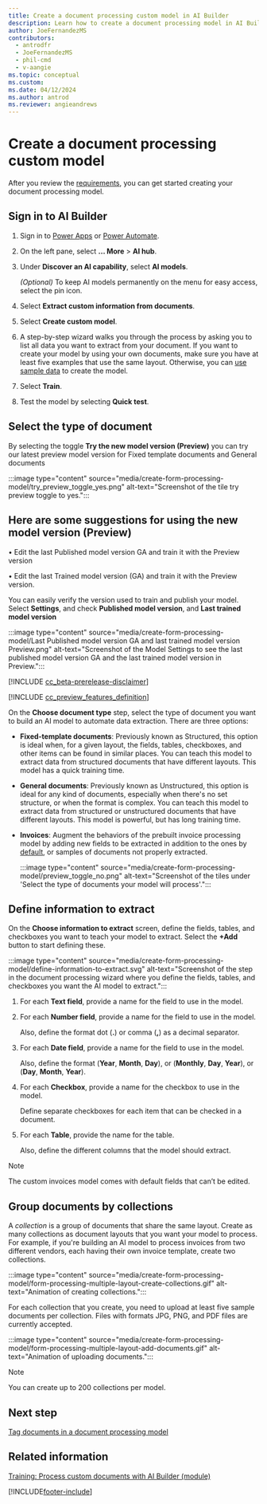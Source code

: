 ```yaml
---
title: Create a document processing custom model in AI Builder
description: Learn how to create a document processing model in AI Builder.
author: JoeFernandezMS
contributors:
  - antrodfr
  - JoeFernandezMS
  - phil-cmd
  - v-aangie
ms.topic: conceptual
ms.custom: 
ms.date: 04/12/2024
ms.author: antrod
ms.reviewer: angieandrews
---
```


# Create a document processing custom model

After you review the [requirements](form-processing-model-requirements.md), you can get started creating your document processing model.

## Sign in to AI Builder

1. Sign in to [Power Apps](https://make.powerapps.com/) or [Power Automate](https://make.powerautomate.com).
1. On the left pane, select **... More** > **AI hub**.
1. Under **Discover an AI capability**, select **AI models**.

    *(Optional)* To keep AI models permanently on the menu for easy access, select the pin icon.

1. Select **Extract custom information from documents**.
1. Select **Create custom model**.
1. A step-by-step wizard walks you through the process by asking you to list all data you want to extract from your document. If you want to create your model by using your own documents, make sure you have at least five examples that use the same layout. Otherwise, you can [use sample data](form-processing-sample-data.md) to create the model.
1. Select **Train**.
1. Test the model by selecting **Quick test**.

## Select the type of document

By selecting the toggle **Try the new model version (Preview)** you can try our latest preview model version for Fixed template documents and General documents

:::image type="content" source="media/create-form-processing-model/try_preview_toggle_yes.png" alt-text="Screenshot of the tile try preview toggle to yes.":::

## Here are some suggestions for using the new model version (Preview)

•	Edit the last Published model version GA and train it with the Preview version

•	Edit the last Trained model version (GA) and train it with the Preview version.

You can easily verify the version used to train and publish your model.
Select **Settings**, and check **Published model version**, and **Last trained model version**

:::image type="content" source="media/create-form-processing-model/Last Published model version GA and last trained model version Preview.png" alt-text="Screenshot of the Model Settings to see the last published model version GA and the last trained model version in Preview.":::


[!INCLUDE [cc_beta-prerelease-disclaimer](./includes/cc-beta-prerelease-disclaimer.md)]

[!INCLUDE [cc_preview_features_definition](./includes/cc-preview-features-definition.md)]

On the **Choose document type** step, select the type of document you want to build an AI model to automate data extraction. There are three options:

- **Fixed-template documents**: Previously known as Structured, this option is ideal when, for a given layout, the fields, tables, checkboxes, and other items can be found in similar places. You can teach this model to extract data from structured documents that have different layouts. This model has a quick training time.
- **General documents**: Previously known as Unstructured, this option is ideal for any kind of documents, especially when there's no set structure, or when the format is complex. You can teach this model to extract data from structured or unstructured documents that have different layouts. This model is powerful, but has long training time.
- **Invoices**: Augment the behaviors of the prebuilt invoice processing model by adding new fields to be extracted in addition to the ones by [default](prebuilt-invoice-processing.md#model-output), or samples of documents not properly extracted.

    :::image type="content" source="media/create-form-processing-model/preview_toggle_no.png" alt-text="Screenshot of the tiles under 'Select the type of documents your model will process'.":::

## Define information to extract

On the **Choose information to extract** screen, define the fields, tables, and checkboxes you want to teach your model to extract. Select the **+Add** button to start defining these.

:::image type="content" source="media/create-form-processing-model/define-information-to-extract.svg" alt-text="Screenshot of the step in the document processing wizard where you define the fields, tables, and checkboxes you want the AI model to extract.":::

1. For each **Text field**, provide a name for the field to use in the model.

1. For each **Number field**, provide a name for the field to use in the model.

    Also, define the format dot (**.**) or comma (**,**) as a decimal separator.

1. For each **Date field**, provide a name for the field to use in the model.

    Also, define the format (**Year**, **Month**, **Day**), or (**Monthly**, **Day**, **Year**), or (**Day**, **Month**, **Year**).

1. For each **Checkbox**, provide a name for the checkbox to use in the model.

    Define separate checkboxes for each item that can be checked in a document.

1. For each **Table**, provide the name for the table.

    Also, define the different columns that the model should extract.

 > [!NOTE]
 > The custom invoices model comes with default fields that can’t be edited.

## Group documents by collections

A *collection* is a group of documents that share the same layout. Create as many collections as document layouts that you want your model to process. For example, if you're building an AI model to process invoices from two different vendors, each having their own invoice template, create two collections.

:::image type="content" source="media/create-form-processing-model/form-processing-multiple-layout-create-collections.gif" alt-text="Animation of creating collections.":::

For each collection that you create, you need to upload at least five sample documents per collection. Files with formats JPG, PNG, and PDF files are currently accepted.

:::image type="content" source="media/create-form-processing-model/form-processing-multiple-layout-add-documents.gif" alt-text="Animation of uploading documents.":::

 > [!NOTE]
 > You can create up to 200 collections per model.

## Next step

[Tag documents in a document processing model](tag-form-processing-model.md)

## Related information

[Training: Process custom documents with AI Builder (module)](/training/modules/get-started-with-form-processing/)

[!INCLUDE[footer-include](includes/footer-banner.md)]
